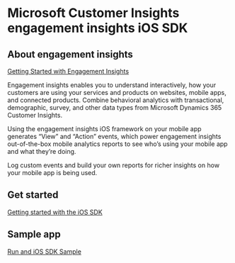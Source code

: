 # Microsoft Customer Insights engagement insights iOS SDK

## About engagement insights

[Getting Started with Engagement Insights](https://docs.microsoft.com/en-us/dynamics365/customer-insights/engagement-insights/get-started)

Engagement insights enables you to understand interactively, how your customers are using your services and products on websites, mobile apps, and connected products. Combine behavioral analytics with transactional, demographic, survey, and other data types from Microsoft Dynamics 365 Customer Insights. 

Using the engagement insights iOS framework on your mobile app generates “View” and “Action” events, which power engagement insights out-of-the-box mobile analytics reports to see who’s using your mobile app and what they’re doing. 

Log custom events and build your own reports for richer insights on how your mobile app is being used. 

## Get started
[Getting started with the iOS SDK](https://docs.microsoft.com/en-us/dynamics365/customer-insights/engagement-insights/get-started-ios)

## Sample app
[Run and iOS SDK Sample](https://docs.microsoft.com/en-us/dynamics365/customer-insights/engagement-insights/iossdk-sample)
